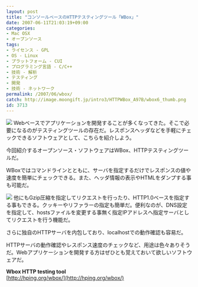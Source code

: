 ```yaml
---
layout: post
title: "コンソールベースのHTTPテスティングツール「WBox」"
date: 2007-06-11T21:03:19+09:00
categories:
- Mac OSX
- オープンソース
tags: 
- ライセンス - GPL
- OS - Linux
- プラットフォーム - CUI
- プログラミング言語 - C/C++
- 技術 - 解析
- テスティング
- 開発
- 技術 - ネットワーク
permalink: /2007/06/wbox/
catch: http://image.moongift.jp/intro3/HTTPWBox_A97B/wbox6_thumb.png
id: 3713
---
```

[![](http://image.moongift.jp/intro3/HTTPWBox_A97B/wbox7_thumb.png)](http://image.moongift.jp/intro3/HTTPWBox_A97B/wbox72.png) Webベースでアプリケーションを開発することが多くなってきた。そこで必要になるのがテスティングツールの存在だ。レスポンスヘッダなどを手軽にチェックできるソフトウェアとして、こちらを紹介しよう。   
  
今回紹介するオープンソース・ソフトウェアはWBox、HTTPテスティングツールだ。   
  
<!--more-->  
  
WBoxではコマンドラインとともに、サーバを指定するだけでレスポンスの値や速度を簡単にチェックできる。また、ヘッダ情報の表示やHTMLをダンプする事も可能だ。   
  
[![](http://image.moongift.jp/intro3/HTTPWBox_A97B/wbox6_thumb.png)](http://image.moongift.jp/intro3/HTTPWBox_A97B/wbox62.png) 他にもGzip圧縮を指定してリクエストを行ったり、HTTP1.0ベースを指定する事もできる。クッキーやリファラーの指定も簡単だ。便利なのが、DNS設定を指定して、hostsファイルを変更する事無く指定IPアドレスへ指定サーバとしてリクエストを行う機能だ。   
  
さらに独自のHTTPサーバを内包しており、localhostでの動作確認も容易だ。   
  
HTTPサーバの動作確認やレスポンス速度のチェックなど、用途は色々ありそうだ。Webアプリケーションを開発する方はぜひとも覚えておいて欲しいソフトウェアだ。   
  
**Wbox HTTP testing tool**  
[http://hping.org/wbox/](http://hping.org/wbox/)